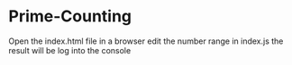 # Prime-Counting
 
Open the index.html file in a browser
edit the number range in index.js
the result will be log into the console